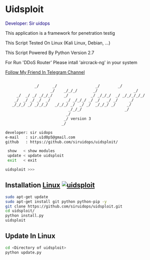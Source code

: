 # Uidsploit

<p style="color:#110082;"> Developer: Sir uidops </p>
<p>This application is a framework for penetration testig</p>
<p>This Script Tested On Linux (Kali Linux, Debian, ...) </p>
<p>This Script Powered By Python Version 2.7</p>
<p>For Run 'DDoS Router' Please intall 'aircrack-ng' in your system</p>

[Follow My Friend In Telegram Channel](https://t.me/TheHackings)

```bash

             _/      _/                 _/        _/      
                    _/    _/_/_/       _/                _/
     _/  _/ _/ _/_/_/     _/          _/ _/_/_/  _/ _/_/_/_/_/
    _/  _/ _/ _/  _/       _/ _/_/_/ _/ _/   _/ _/     _/
   _/_/_/ _/ _/_/_/   _/_/_/ _/  _/ _/  _/_/_/ _/     _/
                            _/_/_/                   _/
                           _/
                          _/ version 3
                         _/

developer: sir uidops
e-mail   : sir.u1d0p5@gmail.com
github   : https://github.com/siruidops/uidsploit/

 show   < show modules
 update < update uidsploit
 exit   < exit

uidsploit >>> 
```

## Installation [Linux](https://wikipedia.org/wiki/Linux) [![uidsploit](http://icons.iconarchive.com/icons/dakirby309/simply-styled/32/OS-Linux-icon.png)](https://fr.wikipedia.org/wiki/Linux)

```bash
sudo apt-get update
sudo apt-get install git python python-pip -y
git clone https://github.com/siruidops/uidsploit.git
cd uidsploit/
python install.py
uidsploit
```

## Update In Linux

```bash
cd <Directory of uidsploit>
python update.py
```
